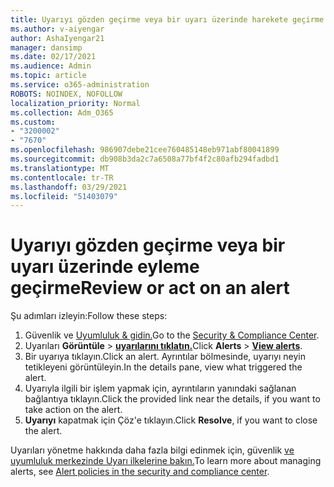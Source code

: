```yaml
---
title: Uyarıyı gözden geçirme veya bir uyarı üzerinde harekete geçirme
ms.author: v-aiyengar
author: AshaIyengar21
manager: dansimp
ms.date: 02/17/2021
ms.audience: Admin
ms.topic: article
ms.service: o365-administration
ROBOTS: NOINDEX, NOFOLLOW
localization_priority: Normal
ms.collection: Adm_O365
ms.custom:
- "3200002"
- "7670"
ms.openlocfilehash: 986907debe21cee760485148eb971abf80041899
ms.sourcegitcommit: db908b3da2c7a6508a77bf4f2c80afb294fadbd1
ms.translationtype: MT
ms.contentlocale: tr-TR
ms.lasthandoff: 03/29/2021
ms.locfileid: "51403079"
---
```

# <a name="review-or-act-on-an-alert"></a><span data-ttu-id="12a1e-102">Uyarıyı gözden geçirme veya bir uyarı üzerinde eyleme geçirme</span><span class="sxs-lookup"><span data-stu-id="12a1e-102">Review or act on an alert</span></span>

<span data-ttu-id="12a1e-103">Şu adımları izleyin:</span><span class="sxs-lookup"><span data-stu-id="12a1e-103">Follow these steps:</span></span>

1. <span data-ttu-id="12a1e-104">Güvenlik ve [Uyumluluk & gidin.](https://go.microsoft.com/fwlink/p/?linkid=2077143)</span><span class="sxs-lookup"><span data-stu-id="12a1e-104">Go to the [Security & Compliance Center](https://go.microsoft.com/fwlink/p/?linkid=2077143).</span></span>
1. <span data-ttu-id="12a1e-105">Uyarıları **Görüntüle**  >  **[uyarılarını tıklatın.](https://go.microsoft.com/fwlink/?linkid=2103301)**</span><span class="sxs-lookup"><span data-stu-id="12a1e-105">Click **Alerts** > **[View alerts](https://go.microsoft.com/fwlink/?linkid=2103301)**.</span></span>
1. <span data-ttu-id="12a1e-106">Bir uyarıya tıklayın.</span><span class="sxs-lookup"><span data-stu-id="12a1e-106">Click an alert.</span></span> <span data-ttu-id="12a1e-107">Ayrıntılar bölmesinde, uyarıyı neyin tetikleyeni görüntüleyin.</span><span class="sxs-lookup"><span data-stu-id="12a1e-107">In the details pane, view what triggered the alert.</span></span>
1. <span data-ttu-id="12a1e-108">Uyarıyla ilgili bir işlem yapmak için, ayrıntıların yanındaki sağlanan bağlantıya tıklayın.</span><span class="sxs-lookup"><span data-stu-id="12a1e-108">Click the provided link near the details, if you want to take action on the alert.</span></span>
1. <span data-ttu-id="12a1e-109">**Uyarıyı** kapatmak için Çöz'e tıklayın.</span><span class="sxs-lookup"><span data-stu-id="12a1e-109">Click **Resolve**, if you want to close the alert.</span></span>

<span data-ttu-id="12a1e-110">Uyarıları yönetme hakkında daha fazla bilgi edinmek için, güvenlik [ve uyumluluk merkezinde Uyarı ilkelerine bakın.](https://go.microsoft.com/fwlink/?linkid=2103211)</span><span class="sxs-lookup"><span data-stu-id="12a1e-110">To learn more about managing alerts, see [Alert policies in the security and compliance center](https://go.microsoft.com/fwlink/?linkid=2103211).</span></span>

